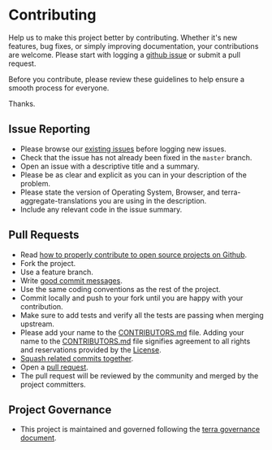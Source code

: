 # Contributing

 Help us to make this project better by contributing. Whether it's new features, bug fixes, or simply improving documentation, your contributions are welcome. Please start with logging a [github issue][1] or submit a pull request.

 Before you contribute, please review these guidelines to help ensure a smooth process for everyone.

 Thanks.

 ## Issue Reporting

 * Please browse our [existing issues][1] before logging new issues.
* Check that the issue has not already been fixed in the `master` branch.
* Open an issue with a descriptive title and a summary.
* Please be as clear and explicit as you can in your description of the problem.
* Please state the version of Operating System, Browser, and terra-aggregate-translations you are using in the description.
* Include any relevant code in the issue summary.

 ## Pull Requests

 * Read [how to properly contribute to open source projects on Github][2].
* Fork the project.
* Use a feature branch.
* Write [good commit messages][3].
* Use the same coding conventions as the rest of the project.
* Commit locally and push to your fork until you are happy with your contribution.
* Make sure to add tests and verify all the tests are passing when merging upstream.
* Please add your name to the [CONTRIBUTORS.md][4] file. Adding your name to the [CONTRIBUTORS.md][4] file signifies agreement to all rights and reservations provided by the [License][5].
* [Squash related commits together][6].
* Open a [pull request][7].
* The pull request will be reviewed by the community and merged by the project committers.

 ## Project Governance
* This project is maintained and governed following the [terra governance document](https://github.com/cerner/terra-ui/blob/master/GOVERNANCE.md).

 [1]: https://github.com/cerner/terra-aggregate-translations/issues
[2]: http://gun.io/blog/how-to-github-fork-branch-and-pull-request
[3]: http://tbaggery.com/2008/04/19/a-note-about-git-commit-messages.html
[4]: ./CONTRIBUTORS.md
[5]: ./LICENSE
[6]: http://gitready.com/advanced/2009/02/10/squashing-commits-with-rebase.html
[7]: https://help.github.com/articles/using-pull-requests